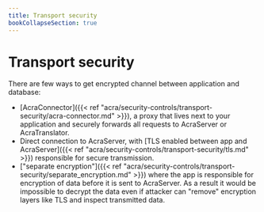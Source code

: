 ```yaml
---
title: Transport security
bookCollapseSection: true
---
```


# Transport security

There are few ways to get encrypted channel between application and database:

* [AcraConnector]({{< ref "acra/security-controls/transport-security/acra-connector.md" >}}),
  a proxy that lives next to your application and securely forwards all requests to AcraServer or AcraTranslator.
* Direct connection to AcraServer,
  with [TLS enabled between app and AcraServer]({{< ref "acra/security-controls/transport-security/tls.md" >}})
  responsible for secure transmission.
* ["separate encryption"]({{< ref "acra/security-controls/transport-security/separate_encryption.md" >}})
  where the app is responsible for encryption of data before it is sent to AcraServer.
  As a result it would be impossible to decrypt the data even if
  attacker can "remove" encryption layers like TLS and inspect transmitted data.
